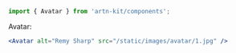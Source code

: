 ```jsx static
import { Avatar } from 'artn-kit/components';
```

Avatar:
```jsx
<Avatar alt="Remy Sharp" src="/static/images/avatar/1.jpg" />
```
